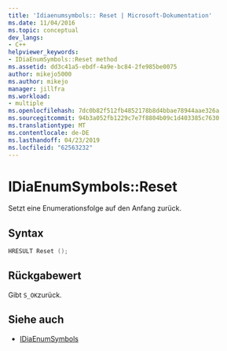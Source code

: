 ```yaml
---
title: 'Idiaenumsymbols:: Reset | Microsoft-Dokumentation'
ms.date: 11/04/2016
ms.topic: conceptual
dev_langs:
- C++
helpviewer_keywords:
- IDiaEnumSymbols::Reset method
ms.assetid: dd3c41a5-ebdf-4a9e-bc84-2fe985be0075
author: mikejo5000
ms.author: mikejo
manager: jillfra
ms.workload:
- multiple
ms.openlocfilehash: 7dc0b82f512fb4852178b8d4bbae78944aae326a
ms.sourcegitcommit: 94b3a052fb1229c7e7f8804b09c1d403385c7630
ms.translationtype: MT
ms.contentlocale: de-DE
ms.lasthandoff: 04/23/2019
ms.locfileid: "62563232"
---
```

# <a name="idiaenumsymbolsreset"></a>IDiaEnumSymbols::Reset
Setzt eine Enumerationsfolge auf den Anfang zurück.

## <a name="syntax"></a>Syntax

```C++
HRESULT Reset ();
```

## <a name="return-value"></a>Rückgabewert
 Gibt `S_OK`zurück.

## <a name="see-also"></a>Siehe auch
- [IDiaEnumSymbols](../../debugger/debug-interface-access/idiaenumsymbols.md)